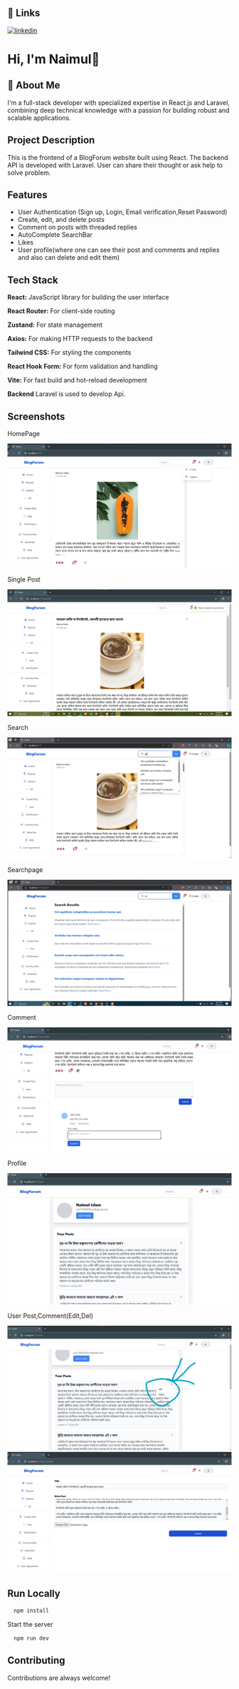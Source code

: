 
## 🔗 Links

[![linkedin](https://img.shields.io/badge/linkedin-0A66C2?style=for-the-badge&logo=linkedin&logoColor=white)](https://www.linkedin.com/in/root07)



# Hi, I'm Naimul👋


## 🚀 About Me
I'm a full-stack developer with specialized expertise in React.js and Laravel, combining deep technical knowledge with a passion for building robust and scalable applications.

## Project Description
This is the frontend of a BlogForum website built using React. The backend API is developed with Laravel. User can share their thought or ask help to solve problem.


## Features

- User Authentication (Sign up, Login, Email verification,Reset Password)
- Create, edit, and delete posts 
- Comment on posts with threaded replies
- AutoComplete SearchBar
- Likes
- User profile(where one can see their post and comments and replies and also can delete and edit them)



## Tech Stack

**React:** JavaScript library for building the user interface

**React Router:** For client-side routing

**Zustand:** For state management

**Axios:** For making HTTP requests to the backend 

**Tailwind CSS:** For styling the components 

**React Hook Form:** For form validation and handling

**Vite:** For fast build and hot-reload development

**Backend** Laravel is used to develop Api.

## Screenshots
HomePage

![HomePage](https://github.com/Naimul07/Project_picture/blob/main/HomePage.jpg?raw=true)

Single Post

![Single Post](https://github.com/Naimul07/Project_picture/blob/main/Single%20Post.jpg?raw=true)

Search

![Search](https://github.com/Naimul07/Project_picture/blob/main/search.jpg?raw=true)

Searchpage

![Search Page](https://github.com/Naimul07/Project_picture/blob/main/searchpage.jpg?raw=true)

Comment

![Comment](https://github.com/Naimul07/Project_picture/blob/main/Comment.jpg?raw=true)

Profile

![Profile](https://github.com/Naimul07/Project_picture/blob/main/Profile.jpg?raw=true)

User Post,Comment(Edit,Del)

![User Post,Comment{Edit,Del}](https://github.com/Naimul07/Project_picture/blob/main/Post_del.jpg?raw=true)
![Create Post](https://github.com/Naimul07/Project_picture/blob/main/Create.jpg?raw=true)

## Run Locally


```bash
  npm install
```

Start the server

```bash
  npm run dev
```


## Contributing

Contributions are always welcome!



